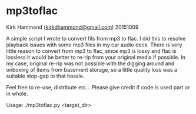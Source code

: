 # mp3toflac

Kirk Hammond (kirkdhammond@gmail.com) 20151009

A simple script I wrote to convert fils from mp3 to flac. I did this to resolve playback issues with some mp3 files in my car audio deck. 
There is very little reason to convert from mp3 to flac, since mp3 is lossy and flac is lossless it would be better to re-rip from your original media if possible.
In my case, original re-rip was not possible with the digging around and onboxing of items from basement storage, so a little quality loss was a suitable stop-gap to that hassle.


Feel free to re-use, distribute etc...  Please give credit if code is used part or in whole.

Usage:
./mp3toflac.py <target_dir>
